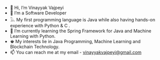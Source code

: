 - 👋 Hi, I’m Vinayyak Vajpeyi
- 👀 I’m a Software Developer
-  𓅓 My first programming language is Java while also having hands-on experience with Python & C .
- 🌱 I’m currently learning the Spring Framework for Java and Machine Learning with Python.
- ♚ My interests lie in Java Programming, Machine Learning and Blockchain Technology.
- 📫 You can reach me at my email - vinayyakvajpeyi@gmail.com

<!---
vinayyak/vinayyak is a ✨ special ✨ repository because its `README.md` (this file) appears on your GitHub profile.
You can click the Preview link to take a look at your changes.
--->
